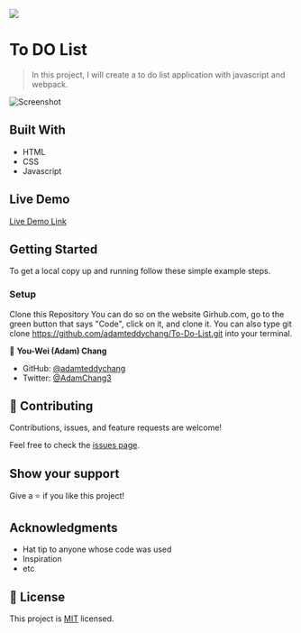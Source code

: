 ![](https://img.shields.io/badge/Microverse-blueviolet)

# To DO List

> In this project, I will create a to do list application with javascript and webpack.


![Screenshot](https://user-images.githubusercontent.com/63560332/140954144-009b355c-5a97-49f3-966b-aa169a5c5de6.png)



## Built With

- HTML
- CSS
- Javascript


## Live Demo

[Live Demo Link](https://adamteddychang.github.io/To-Do-List/dist/index.html)


## Getting Started




To get a local copy up and running follow these simple example steps.



### Setup

Clone this Repository
You can do so on the website Girhub.com, go to the green button that says "Code", click on it, and clone it.
You can also type git clone https://github.com/adamteddychang/To-Do-List.git into your terminal.





👤 **You-Wei (Adam) Chang**

- GitHub: [@adamteddychang](https://github.com/adamteddychang)
- Twitter: [@AdamChang3](https://twitter.com/AdamChang3)




## 🤝 Contributing

Contributions, issues, and feature requests are welcome!

Feel free to check the [issues page](../../issues/).

## Show your support

Give a ⭐️ if you like this project!

## Acknowledgments

- Hat tip to anyone whose code was used
- Inspiration
- etc

## 📝 License

This project is [MIT](./MIT.md) licensed.
